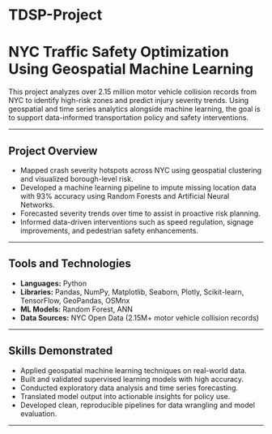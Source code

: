 # TDSP-Project
# NYC Traffic Safety Optimization Using Geospatial Machine Learning

This project analyzes over 2.15 million motor vehicle collision records from NYC to identify high-risk zones and predict injury severity trends. Using geospatial and time series analytics alongside machine learning, the goal is to support data-informed transportation policy and safety interventions.

---

## Project Overview

- Mapped crash severity hotspots across NYC using geospatial clustering and visualized borough-level risk.
- Developed a machine learning pipeline to impute missing location data with 93% accuracy using Random Forests and Artificial Neural Networks.
- Forecasted severity trends over time to assist in proactive risk planning.
- Informed data-driven interventions such as speed regulation, signage improvements, and pedestrian safety enhancements.

---

## Tools and Technologies

- **Languages:** Python  
- **Libraries:** Pandas, NumPy, Matplotlib, Seaborn, Plotly, Scikit-learn, TensorFlow, GeoPandas, OSMnx  
- **ML Models:** Random Forest, ANN  
- **Data Sources:** NYC Open Data (2.15M+ motor vehicle collision records)

---

## Skills Demonstrated

- Applied geospatial machine learning techniques on real-world data.
- Built and validated supervised learning models with high accuracy.
- Conducted exploratory data analysis and time series forecasting.
- Translated model output into actionable insights for policy use.
- Developed clean, reproducible pipelines for data wrangling and model evaluation.

---
